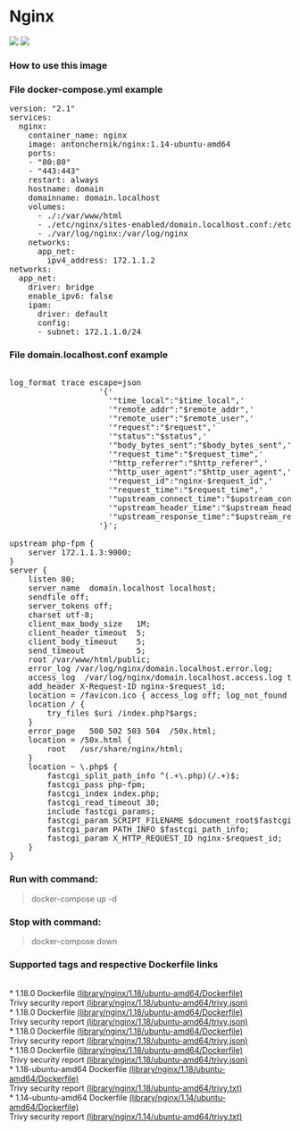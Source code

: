 # Nginx
[![](https://images.microbadger.com/badges/image/antonchernik/nginx.svg)](https://microbadger.com/images/antonchernik/nginx)
[![](https://images.microbadger.com/badges/version/antonchernik/nginx.svg)](https://microbadger.com/images/antonchernik/nginx)
### How to use this image
### File docker-compose.yml example
<pre>
version: "2.1"
services:
  nginx:
    container_name: nginx
    image: antonchernik/nginx:1.14-ubuntu-amd64
    ports:
    - "80:80"
    - "443:443"
    restart: always
    hostname: domain
    domainname: domain.localhost
    volumes:
      - ./:/var/www/html
      - ./etc/nginx/sites-enabled/domain.localhost.conf:/etc/nginx/conf.d/domain.localhost.conf
      - ./var/log/nginx:/var/log/nginx
    networks:
      app_net:
        ipv4_address: 172.1.1.2
networks:
  app_net:
    driver: bridge
    enable_ipv6: false
    ipam:
      driver: default
      config:
      - subnet: 172.1.1.0/24
</pre>
### File domain.localhost.conf example
<pre>

log_format trace escape=json
                   '{'
                     '"time_local":"$time_local",'
                     '"remote_addr":"$remote_addr",'
                     '"remote_user":"$remote_user",'
                     '"request":"$request",'
                     '"status":"$status",'
                     '"body_bytes_sent":"$body_bytes_sent",'
                     '"request_time":"$request_time",'
                     '"http_referrer":"$http_referer",'
                     '"http_user_agent":"$http_user_agent",'
                     '"request_id":"nginx-$request_id",'
                     '"request_time":"$request_time",'
                     '"upstream_connect_time":"$upstream_connect_time",'
                     '"upstream_header_time":"$upstream_header_time",'
                     '"upstream_response_time":"$upstream_response_time"'
                   '}';

upstream php-fpm {
    server 172.1.1.3:9000;
}
server {
    listen 80;
    server_name  domain.localhost localhost;
    sendfile off;
    server_tokens off;
    charset utf-8;
    client_max_body_size   1M;
    client_header_timeout  5;
    client_body_timeout    5;
    send_timeout           5;
    root /var/www/html/public;
    error_log /var/log/nginx/domain.localhost.error.log;
    access_log  /var/log/nginx/domain.localhost.access.log trace;
    add_header X-Request-ID nginx-$request_id;
    location = /favicon.ico { access_log off; log_not_found off; }
    location / {
        try_files $uri /index.php?$args;
    }
    error_page   500 502 503 504  /50x.html;
    location = /50x.html {
        root   /usr/share/nginx/html;
    }
    location ~ \.php$ {
        fastcgi_split_path_info ^(.+\.php)(/.+)$;
        fastcgi_pass php-fpm;
        fastcgi_index index.php;
        fastcgi_read_timeout 30;
        include fastcgi_params;
        fastcgi_param SCRIPT_FILENAME $document_root$fastcgi_script_name;
        fastcgi_param PATH_INFO $fastcgi_path_info;
        fastcgi_param X_HTTP_REQUEST_ID nginx-$request_id;
    }
}
</pre>
### Run with command:
> docker-compose up -d
### Stop with command:
> docker-compose down
### Supported tags and respective Dockerfile links
<br/>* 1.18.0 Dockerfile [(library/nginx/1.18/ubuntu-amd64/Dockerfile)](https://github.com/antonchernik/docker/blob/nginx-1.18.0-ubuntu-amd64/library/nginx/1.18/ubuntu-amd64/Dockerfile)<br />Trivy security report [(library/nginx/1.18/ubuntu-amd64/trivy.json)](https://github.com/antonchernik/docker/blob/nginx-1.18.0-ubuntu-amd64/library/nginx/1.18/ubuntu-amd64/trivy.json)<br />* 1.18.0 Dockerfile [(library/nginx/1.18/ubuntu-amd64/Dockerfile)](https://github.com/antonchernik/docker/blob/nginx-1.18.0-ubuntu-amd64/library/nginx/1.18/ubuntu-amd64/Dockerfile)<br />Trivy security report [(library/nginx/1.18/ubuntu-amd64/trivy.json)](https://github.com/antonchernik/docker/blob/nginx-1.18.0-ubuntu-amd64/library/nginx/1.18/ubuntu-amd64/trivy.json)<br />* 1.18.0 Dockerfile [(library/nginx/1.18/ubuntu-amd64/Dockerfile)](https://github.com/antonchernik/docker/blob/nginx-1.18.0-ubuntu-amd64/library/nginx/1.18/ubuntu-amd64/Dockerfile)<br />Trivy security report [(library/nginx/1.18/ubuntu-amd64/trivy.json)](https://github.com/antonchernik/docker/blob/nginx-1.18.0-ubuntu-amd64/library/nginx/1.18/ubuntu-amd64/trivy.json)<br />* 1.18.0 Dockerfile [(library/nginx/1.18/ubuntu-amd64/Dockerfile)](https://github.com/antonchernik/docker/blob/nginx-1.18.0-ubuntu-amd64/library/nginx/1.18/ubuntu-amd64/Dockerfile)<br />Trivy security report [(library/nginx/1.18/ubuntu-amd64/trivy.json)](https://github.com/antonchernik/docker/blob/nginx-1.18.0-ubuntu-amd64/library/nginx/1.18/ubuntu-amd64/trivy.json)<br />* 1.18-ubuntu-amd64 Dockerfile [(library/nginx/1.18/ubuntu-amd64/Dockerfile)](https://github.com/antonchernik/docker/blob/nginx-v1.18/library/nginx/1.18/ubuntu-amd64/Dockerfile)<br />Trivy security report [(library/nginx/1.18/ubuntu-amd64/trivy.txt)](https://github.com/antonchernik/docker/blob/nginx-v1.18/library/nginx/1.18/ubuntu-amd64/trivy.txt)<br />* 1.14-ubuntu-amd64 Dockerfile [(library/nginx/1.14/ubuntu-amd64/Dockerfile)](https://github.com/antonchernik/docker/blob/nginx-v1.14/library/nginx/1.14/ubuntu-amd64/Dockerfile)<br />Trivy security report [(library/nginx/1.14/ubuntu-amd64/trivy.txt)](https://github.com/antonchernik/docker/blob/nginx-v1.14/library/nginx/1.14/ubuntu-amd64/trivy.txt)<br />